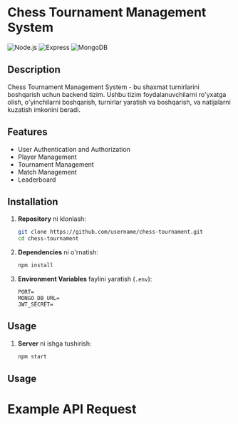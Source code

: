 # Chess Tournament Management System

![Node.js](https://img.shields.io/badge/Node.js-339933?style=for-the-badge&logo=nodedotjs&logoColor=white)
![Express](https://img.shields.io/badge/Express-000000?style=for-the-badge&logo=express&logoColor=white)
![MongoDB](https://img.shields.io/badge/MongoDB-47A248?style=for-the-badge&logo=mongodb&logoColor=white)

## Description

Chess Tournament Management System - bu shaxmat turnirlarini boshqarish uchun backend tizim. Ushbu tizim foydalanuvchilarni ro'yxatga olish, o'yinchilarni boshqarish, turnirlar yaratish va boshqarish, va natijalarni kuzatish imkonini beradi.

## Features

- User Authentication and Authorization
- Player Management
- Tournament Management
- Match Management
- Leaderboard

## Installation

1. **Repository** ni klonlash:

    ```sh
    git clone https://github.com/username/chess-tournament.git
    cd chess-tournament
    ```

2. **Dependencies** ni o'rnatish:

    ```sh
    npm install
    ```

3. **Environment Variables** faylini yaratish (`.env`):

    ```plaintext
    PORT=
    MONGO_DB_URL=
    JWT_SECRET=
    ```

## Usage

1. **Server** ni ishga tushirish:

    ```sh
    npm start
    ```

## Usage

# Example API Request
